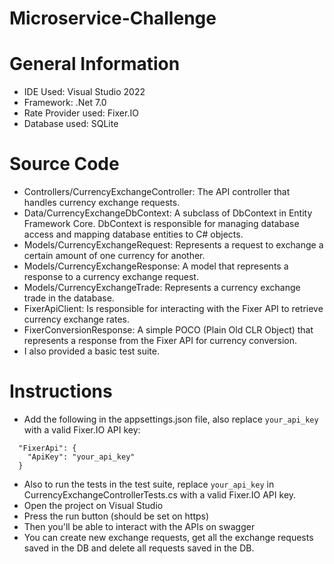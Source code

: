 # Microservice-Challenge

# General Information
- IDE Used: Visual Studio 2022
- Framework: .Net 7.0
- Rate Provider used: Fixer.IO
- Database used: SQLite

# Source Code
- Controllers/CurrencyExchangeController: The API controller that handles currency exchange requests.
- Data/CurrencyExchangeDbContext: A subclass of DbContext in Entity Framework Core. DbContext is responsible for managing database access and mapping database entities to C# objects.
- Models/CurrencyExchangeRequest: Represents a request to exchange a certain amount of one currency for another.
- Models/CurrencyExchangeResponse: A model that represents a response to a currency exchange request.
- Models/CurrencyExchangeTrade: Represents a currency exchange trade in the database.
- FixerApiClient: Is responsible for interacting with the Fixer API to retrieve currency exchange rates.
- FixerConversionResponse: A simple POCO (Plain Old CLR Object) that represents a response from the Fixer API for currency conversion.
- I also provided a basic test suite.

# Instructions
- Add the following in the appsettings.json file, also replace ```your_api_key``` with a valid Fixer.IO API key:
```
  "FixerApi": {
    "ApiKey": "your_api_key"
  }
```
- Also to run the tests in the test suite, replace ```your_api_key``` in CurrencyExchangeControllerTests.cs with a valid Fixer.IO API key.
- Open the project on Visual Studio
- Press the run button (should be set on https)
- Then you'll be able to interact with the APIs on swagger
- You can create new exchange requests, get all the exchange requests saved in the DB and delete all requests saved in the DB.
